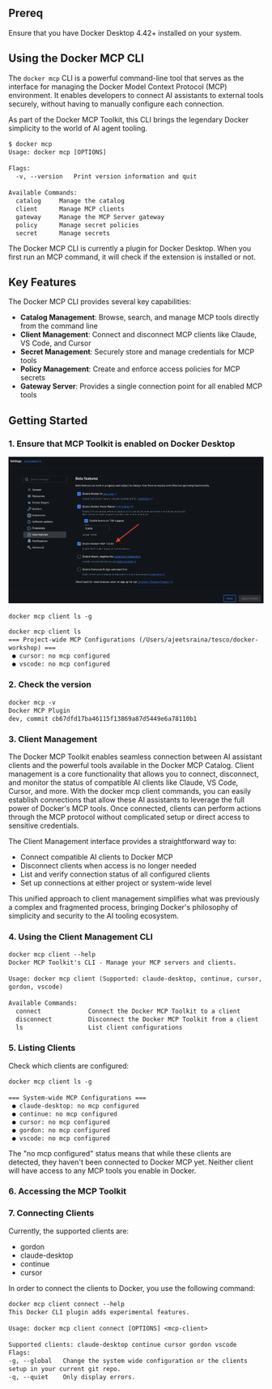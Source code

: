 
## Prereq

Ensure that you have Docker Desktop 4.42+ installed on your system.

## Using the Docker MCP CLI

The `docker mcp` CLI is a powerful command-line tool that serves as the interface for managing the Docker Model Context Protocol (MCP) environment. 
It enables developers to connect AI assistants to external tools securely, without having to manually configure each connection.

As part of the Docker MCP Toolkit, this CLI brings the legendary Docker simplicity to the world of AI agent tooling.

```
$ docker mcp
Usage: docker mcp [OPTIONS]

Flags:
  -v, --version   Print version information and quit

Available Commands:
  catalog     Manage the catalog
  client      Manage MCP clients
  gateway     Manage the MCP Server gateway
  policy      Manage secret policies
  secret      Manage secrets
```

The Docker MCP CLI is currently a plugin for Docker Desktop. 
When you first run an MCP command, it will check if the extension is installed or not.

## Key Features

The Docker MCP CLI provides several key capabilities:

- **Catalog Management**: Browse, search, and manage MCP tools directly from the command line
- **Client Management**: Connect and disconnect MCP clients like Claude, VS Code, and Cursor
- **Secret Management**: Securely store and manage credentials for MCP tools
- **Policy Management**: Create and enforce access policies for MCP secrets
- **Gateway Server**: Provides a single connection point for all enabled MCP tools


## Getting Started


### 1.  Ensure that MCP Toolkit is enabled on Docker Desktop

![Enable MCP Toolkit](./images/enable-mcptoolkit.png)


```
docker mcp client ls -g
```

```
docker mcp client ls
=== Project-wide MCP Configurations (/Users/ajeetsraina/tesco/docker-workshop) ===
 ● cursor: no mcp configured
 ● vscode: no mcp configured

```


### 2. Check the version


```
docker mcp -v
Docker MCP Plugin
dev, commit cb67dfd17ba46115f13869a87d5449e6a78110b1

```

### 3. Client Management 

The Docker MCP Toolkit enables seamless connection between AI assistant clients and the powerful tools available in the Docker MCP Catalog. Client management is a core functionality that allows you to connect, disconnect, and monitor the status of compatible AI clients like Claude, VS Code, Cursor, and more.
With the docker mcp client commands, you can easily establish connections that allow these AI assistants to leverage the full power of Docker's MCP tools. Once connected, clients can perform actions through the MCP protocol without complicated setup or direct access to sensitive credentials.

The Client Management interface provides a straightforward way to:

- Connect compatible AI clients to Docker MCP
- Disconnect clients when access is no longer needed
- List and verify connection status of all configured clients
- Set up connections at either project or system-wide level

This unified approach to client management simplifies what was previously a complex and fragmented process, bringing Docker's philosophy of simplicity and security to the AI tooling ecosystem.

### 4. Using the Client Management CLI

``` 
docker mcp client --help
Docker MCP Toolkit's CLI - Manage your MCP servers and clients.

Usage: docker mcp client (Supported: claude-desktop, continue, cursor, gordon, vscode)

Available Commands:
  connect             Connect the Docker MCP Toolkit to a client
  disconnect          Disconnect the Docker MCP Toolkit from a client
  ls                  List client configurations
```

### 5. Listing Clients

Check which clients are configured:

```shell
docker mcp client ls -g

=== System-wide MCP Configurations ===
 ● claude-desktop: no mcp configured
 ● continue: no mcp configured
 ● cursor: no mcp configured
 ● gordon: no mcp configured
 ● vscode: no mcp configured
```

The "no mcp configured" status means that while these clients are detected, they haven't been connected to Docker MCP yet. Neither client will have access to any MCP tools you enable in Docker.

### 6. Accessing the MCP Toolkit 


### 7. Connecting Clients


Currently, the supported clients are:

- gordon 
- claude-desktop
- continue
- cursor



In order to connect the clients to Docker, you use the following command:

```
docker mcp client connect --help
This Docker CLI plugin adds experimental features.

Usage: docker mcp client connect [OPTIONS] <mcp-client>

Supported clients: claude-desktop continue cursor gordon vscode
Flags:
-g, --global   Change the system wide configuration or the clients setup in your current git repo.
-q, --quiet    Only display errors.
```

